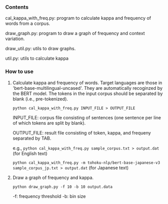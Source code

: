 ### Contents
cal_kappa_with_freq.py: program to calculate kappa and frequency of words from a corpus.

draw_graph.py: program to draw a graph of frequency and context variation.

draw_util.py: utils to draw graphs.

util.py: utils to calculate kappa

### How to use
1. Calculate kappa and frequency of words. Target languages are those in 'bert-base-multilingual-uncased'. They are automatically recoginzed by the BERT model. The tokens in the input corpus should be separated by blank (i.e., pre-tokenized).
    
    `python cal_kappa_with_freq.py INPUT_FILE > OUTPUT_FILE`

     INPUT_FILE: corpus file consisting of sentences (one sentence per line of which tokens are split by blank).
   
     OUTPUT_FILE: result file consisting of token, kappa, and frequeny separated by TAB.
   
    e.g.,
     `python cal_kappa_with_freq.py sample_corpus.txt > output.dat` (for English text) 

      `python cal_kappa_with_freq.py -m tohoku-nlp/bert-base-japanese-v3 sample_corpus_jp.txt > output.dat` (for Japanese text)


3. Draw a graph of frequency and kappa.
   
    `python draw_graph.py -f 10 -b 10 output.data`
   
      -f: frequency threshold
      -b: bin size
